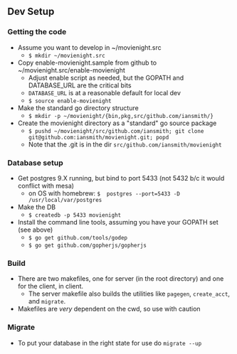 Dev Setup
---------


### Getting the code

* Assume you want to develop in ~/movienight.src
	* `$ mkdir ~/movienight.src`
* Copy enable-movienight.sample from github to ~/movienight.src/enable-movienight
	* Adjust enable script as needed, but the GOPATH and DATABASE_URL are the critical bits
	* `DATABASE_URL` is at a reasonable default for local dev
	* `$ source enable-movienight`
* Make the standard go directory structure
	* `$ mkdir -p ~/movienight/{bin,pkg,src/github.com/iansmith/}`
* Create the movienight directory as a "standard" go source package
	* `$ pushd ~/movienight/src/github.com/iansmith; git clone git@github.com:iansmith/movienight.git; popd`
	* Note that the .git is in the dir `src/github.com/iansmith/movienight`

### Database setup

* Get postgres 9.X running, but bind to port 5433 (not 5432 b/c it would conflict with mesa)
	* on OS with homebrew: `$  postgres --port=5433 -D /usr/local/var/postgres` 
* Make the DB
	* `$ createdb -p 5433 movienight`
* Install the command line tools, assuming you have your GOPATH set (see above)
	* `$ go get github.com/tools/godep`
	* `$ go get github.com/gopherjs/gopherjs`

### Build

* There are two makefiles, one for server (in the root directory) and one for
the client, in client.  
	* The server makefile also builds the utilities like `pagegen`, `create_acct`,
	and `migrate`.
* Makefiles are *very* dependent on the cwd, so use with caution

### Migrate

* To put your database in the right state for use do `migrate --up`
